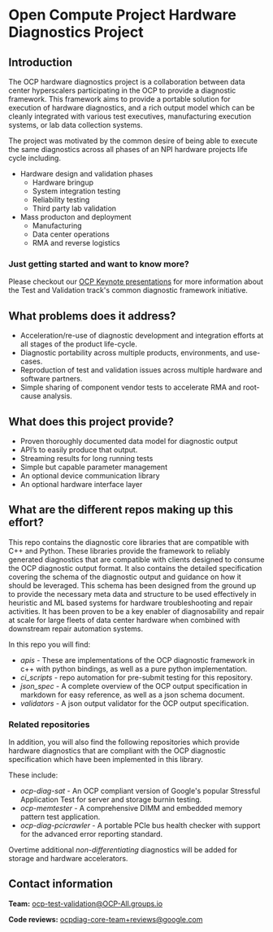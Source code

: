 # Open Compute Project Hardware Diagnostics Project

## Introduction

The OCP hardware diagnostics project is a collaboration between data center hyperscalers participating in the OCP to provide a diagnostic framework.  This framework aims to provide a portable solution for execution of hardware diagnostics, and a rich output model which can be cleanly integrated with various test executives, manufacturing execution systems, or lab data collection systems.

The project was motivated by the common desire of being able to execute the same diagnostics across all phases of an NPI hardware projects life cycle including.

* Hardware design and validation phases
  * Hardware bringup
  * System integration testing
  * Reliability testing
  * Third party lab validation
* Mass producton and deployment
  * Manufacturing
  * Data center operations
  * RMA and reverse logistics

### Just getting started and want to know more?

Please checkout our [OCP Keynote presentations](./docs/ocp_presentations.md) for more information about the Test and Validation track's common diagnostic framework initiative.

## What problems does it address?

* Acceleration/re-use of diagnostic development and integration efforts at all stages of the product life-cycle.
* Diagnostic portability across multiple products, environments, and use-cases.
* Reproduction of test and validation issues across multiple hardware and software partners.
* Simple sharing of component vendor tests to accelerate RMA and root-cause analysis.

## What does this project provide?

* Proven thoroughly documented data model for diagnostic output
* API’s to easily produce that output.
* Streaming results for long running tests
* Simple but capable parameter management
* An optional device communication library
* An optional hardware interface layer

## What are the different repos making up this effort?

This repo contains the diagnostic core libraries that are compatible with C++ and Python. These libraries provide the framework to reliably generated diagnostics that are compatible with clients designed to consume the OCP diagnostic output format.  It also contains the detailed specification covering the schema of the diagnostic output and guidance on how it should be leveraged.  This schema has been designed from the ground up to provide the necessary meta data and structure to be used effectively in heuristic and ML based systems for hardware troubleshooting and repair activities.  It has been proven to be a key enabler of diagnosability and repair at scale for large fleets of data center hardware when combined with downstream repair automation systems.

In this repo you will find:

* *apis* - These are implementations of the OCP diagnostic framework in c++ with python bindings, as well as a pure python implementation.
* *ci_scripts* - repo automation for pre-submit testing for this repository.
* *json_spec* - A complete overview of the OCP output specification in markdown for easy reference, as well as a json schema document.
* *validators* - A json output validator for the OCP output specification.

### Related repositories

In addition, you will also find the following repositories which provide hardware diagnostics that are compliant with the OCP diagnostic specification which have been implemented in this library.

These include:
* *ocp-diag-sat* - An OCP compliant version of Google's popular Stressful Application Test for server and storage burnin testing.
* *ocp-memtester* - A comprehensive DIMM and embedded memory pattern test application.
* *ocp-diag-pcicrawler* - A portable PCIe bus health checker with support for the advanced error reporting standard.

Overtime additional *non-differentiating* diagnostics will be added for storage and hardware accelerators.

## Contact information

**Team:** ocp-test-validation@OCP-All.groups.io

**Code reviews:** ocpdiag-core-team+reviews@google.com
